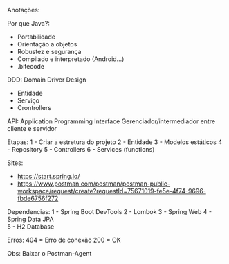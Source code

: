 Anotações:

Por que Java?:
- Portabilidade
- Orientação a objetos
- Robustez e segurança
- Compilado e interpretado (Android...)
- .bitecode

DDD: Domain Driver Design
- Entidade 
- Serviço
- Crontrollers

API: Application Programming Interface
Gerenciador/intermediador entre cliente e servidor

Etapas:
1 - Criar a estretura do projeto
2 - Entidade
3 - Modelos estáticos
4 - Repository
5 - Controllers
6 - Services (functions)

Sites:
-  https://start.spring.io/
-  https://www.postman.com/postman/postman-public-workspace/request/create?requestId=75671019-fe5e-4f74-9696-fbde6756f272

Dependencias:
1 - Spring Boot DevTools
2 - Lombok 
3 - Spring Web 
4 - Spring Data JPA  
5 - H2 Database 

Erros:
404 = Erro de conexão
200 = OK

Obs: Baixar o Postman-Agent

